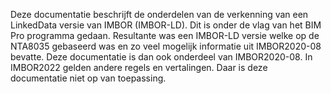 Deze documentatie beschrijft de onderdelen van de verkenning van een LinkedData versie van IMBOR (IMBOR-LD). Dit is onder de vlag van het BIM Pro programma gedaan. Resultante was een IMBOR-LD versie welke op de NTA8035 gebaseerd was en zo veel mogelijk informatie uit IMBOR2020-08 bevatte. Deze documentatie is dan ook onderdeel van IMBOR2020-08. In IMBOR2022 gelden andere regels en vertalingen. Daar is deze documentatie niet op van toepassing.
